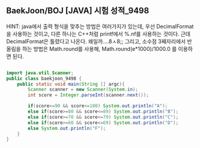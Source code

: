 ## BaekJoon/BOJ [JAVA] 시험 성적_9498

HINT: java에서 출력 형식을 맞추는 방법은 여러가지가 있는데, 우선 DecimalFormat을 사용하는 것이고, 다른 하나는 C++처럼 printf에서 %.nf를 사용하는 것이다. 근데 DecimalFormat은 틀렸다고 나온다. 왜일까....8ㅅ8;; 그리고, 소수점 3째자리에서 반올림을 하는 방법은 Math.round를 사용해, Math.round(e*1000)/1000.0 를 이용하면 된다.

```java

import java.util.Scanner;
public class baekjoon_9498 {
    public static void main(String [] argc){
        Scanner scanner = new Scanner(System.in);
        int score = Integer.parseInt(scanner.next());

        if(score>=90 && score<=100) System.out.println("A");
        else if(score>=80 && score<=89) System.out.println("B");
        else if(score>=70 && score<=79) System.out.println("C");
        else if(score>=60 && score<=69) System.out.println("D");
        else System.out.println("F");
    }
}


```
